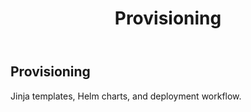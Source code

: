 ﻿---
title: "Provisioning"
summary: "Jinja templates, Helm charts, and deployment workflow."
weight: 30
showToc: false
---

## Provisioning

Jinja templates, Helm charts, and deployment workflow.

